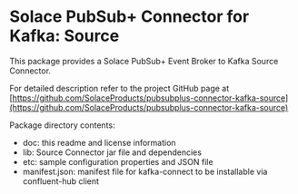 # Solace PubSub+ Connector for Kafka: Source

This package provides a Solace PubSub+ Event Broker to Kafka Source Connector. 

For detailed description refer to the project GitHub page at [https://github.com/SolaceProducts/pubsubplus-connector-kafka-source](https://github.com/SolaceProducts/pubsubplus-connector-kafka-source)

Package directory contents:

- doc: this readme and license information
- lib: Source Connector jar file and dependencies
- etc: sample configuration properties and JSON file 
- manifest.json: manifest file for kafka-connect to be installable via confluent-hub client
